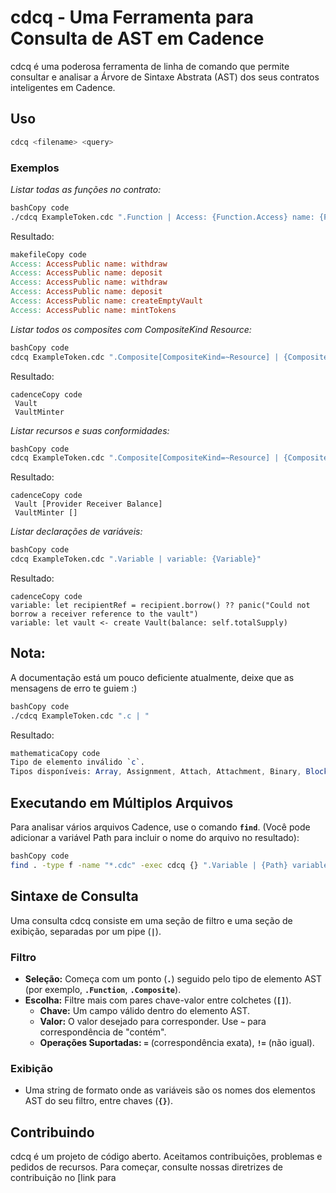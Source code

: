 # **cdcq - Uma Ferramenta para Consulta de AST em Cadence**

cdcq é uma poderosa ferramenta de linha de comando que permite consultar e analisar a Árvore de Sintaxe Abstrata (AST) dos seus contratos inteligentes em Cadence.

## **Uso**

```bash
cdcq <filename> <query>
```

### **Exemplos**

*Listar todas as funções no contrato:*

```bash
bashCopy code
./cdcq ExampleToken.cdc ".Function | Access: {Function.Access} name: {Function.Identifier}"

```

Resultado:

```makefile
makefileCopy code
Access: AccessPublic name: withdraw
Access: AccessPublic name: deposit
Access: AccessPublic name: withdraw
Access: AccessPublic name: deposit
Access: AccessPublic name: createEmptyVault
Access: AccessPublic name: mintTokens

```

*Listar todos os composites com CompositeKind Resource:*

```bash
bashCopy code
cdcq ExampleToken.cdc ".Composite[CompositeKind=~Resource] | {Composite.Identifier}"

```

Resultado:

```
cadenceCopy code
 Vault
 VaultMinter

```

*Listar recursos e suas conformidades:*

```bash
bashCopy code
cdcq ExampleToken.cdc ".Composite[CompositeKind=~Resource] | {Composite.Identifier} {Composite.Conformances}"

```

Resultado:

```
cadenceCopy code
 Vault [Provider Receiver Balance]
 VaultMinter []

```

*Listar declarações de variáveis:*

```bash
bashCopy code
cdcq ExampleToken.cdc ".Variable | variable: {Variable}"

```

Resultado:

```
cadenceCopy code
variable: let recipientRef = recipient.borrow() ?? panic("Could not borrow a receiver reference to the vault")
variable: let vault <- create Vault(balance: self.totalSupply)

```

## **Nota:**

A documentação está um pouco deficiente atualmente, deixe que as mensagens de erro te guiem :)

```bash
bashCopy code
./cdcq ExampleToken.cdc ".c | "

```

Resultado:

```mathematica
mathematicaCopy code
Tipo de elemento inválido `c`.
Tipos disponíveis: Array, Assignment, Attach, Attachment, Binary, Block, Bool, Break, Casting, Composite, Conditional, Continue, Create, Declaration, Destroy, Dictionary, Emit, EnumCase, Expression, Field, FixedPoint, For, Force, Function, FunctionBlock, FunctionExpression, Identifier, If, Import, Index, Integer, Interface, Invocation, Member, Nil, Path, Pragma, Program, Reference, Remove, Return, SpecialFunction, Statement, String, Swap, Switch, Transaction, Unary, Variable, Void, While

```

## **Executando em Múltiplos Arquivos**

Para analisar vários arquivos Cadence, use o comando **`find`**. (Você pode adicionar a variável Path para incluir o nome do arquivo no resultado):

```bash
bashCopy code
find . -type f -name "*.cdc" -exec cdcq {} ".Variable | {Path} variable: {Variable}" \;

```

## **Sintaxe de Consulta**

Uma consulta cdcq consiste em uma seção de filtro e uma seção de exibição, separadas por um pipe (**`|`**).

### **Filtro**

- **Seleção:** Começa com um ponto (**`.`**) seguido pelo tipo de elemento AST (por exemplo, **`.Function`**, **`.Composite`**).
- **Escolha:** Filtre mais com pares chave-valor entre colchetes (**`[]`**).
    - **Chave:** Um campo válido dentro do elemento AST.
    - **Valor:** O valor desejado para corresponder. Use **`~`** para correspondência de "contém".
    - **Operações Suportadas:** **`=`** (correspondência exata), **`!=`** (não igual).

### **Exibição**

- Uma string de formato onde as variáveis são os nomes dos elementos AST do seu filtro, entre chaves (**`{}`**).

## **Contribuindo**

cdcq é um projeto de código aberto. Aceitamos contribuições, problemas e pedidos de recursos. Para começar, consulte nossas diretrizes de contribuição no [link para
